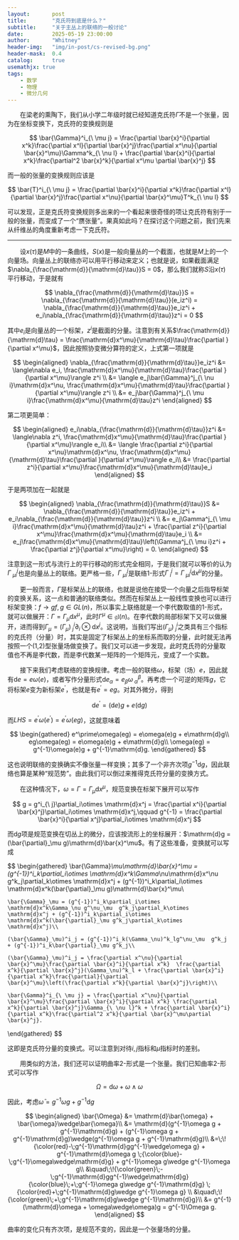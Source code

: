 ```yaml
---
layout:       post
title:        "克氏符到底是什么？"
subtitle:     "关于主丛上的联络的一般讨论"
date:         2025-05-19 23:00:00
author:       "Whitney"
header-img:   "img/in-post/cs-revised-bg.png"
header-mask:  0.4
catalog:      true
usemathjx: true
tags:
    - 数学
    - 物理
    - 微分几何
---
```


&emsp;&emsp;在梁老的熏陶下，我们从小学二年级时就已经知道克氏符$\Gamma$不是一个张量，因为在坐标变换下，克氏符的变换规则是

$$
\bar{\Gamma}^i_{\ \mu j} = \frac{\partial \bar{x}^i}{\partial x^k}\frac{\partial x^l}{\partial \bar{x}^j}\frac{\partial x^\nu}{\partial \bar{x}^\mu}\Gamma^k_{\ \nu l} + \frac{\partial \bar{x}^i}{\partial x^k}\frac{\partial^2 \bar{x}^k}{\partial x^\mu \partial \bar{x}^j}
$$

而一般的张量的变换规则应该是

$$
\bar{T}^i_{\ \mu j} = \frac{\partial \bar{x}^i}{\partial x^k}\frac{\partial x^l}{\partial \bar{x}^j}\frac{\partial x^\nu}{\partial \bar{x}^\mu}T^k_{\ \nu l}
$$

可以发现，正是克氏符变换规则多出来的一个看起来很奇怪的项让克氏符有别于一般的张量，而变成了一个“赝张量”。果真如此吗？在探讨这个问题之前，我们先来从纤维丛的角度重新考虑一下克氏符。

---

&emsp;&emsp;设$x(\tau)$是$M$中的一条曲线，$S(x)$是一般向量丛的一个截面，也就是$M$上的一个向量场。向量丛上的联络亦可以用平行移动来定义；也就是说，如果截面满足$\nabla_{\frac{\mathrm{d}}{\mathrm{d}\tau}}S = 0$，那么我们就称$S$沿$x(\tau)$平行移动，于是就有

$$
\nabla_{\frac{\mathrm{d}}{\mathrm{d}\tau}}S = \nabla_{\frac{\mathrm{d}}{\mathrm{d}\tau}}(e_iz^i) = \nabla_{\frac{\mathrm{d}}{\mathrm{d}\tau}}e_iz^i + e_i\nabla_{\frac{\mathrm{d}}{\mathrm{d}\tau}}z^i = 0
$$

其中$e_i$是向量丛的一个标架，$z^i$是截面的分量。注意到有关系$\frac{\mathrm{d}}{\mathrm{d}\tau} = \frac{\mathrm{d}x^\mu}{\mathrm{d}\tau}\frac{\partial }{\partial x^\mu}$，因此按照协变微分算符的定义，上式第一项就是

$$
\begin{aligned}
    \nabla_{\frac{\mathrm{d}}{\mathrm{d}\tau}}e_iz^i 
    &=  \langle\nabla e_i, \frac{\mathrm{d}x^\mu}{\mathrm{d}\tau}\frac{\partial }{\partial x^\mu}\rangle z^i \\
    &=  \langle e_j\bar{\Gamma}^j_{\ \nu i}\mathrm{d}x^\nu, \frac{\mathrm{d}x^\mu}{\mathrm{d}\tau}\frac{\partial }{\partial x^\mu}\rangle z^i \\
    &=  e_j\bar{\Gamma}^j_{\ \mu i}\frac{\mathrm{d}x^\mu}{\mathrm{d}\tau}z^i 
\end{aligned}
$$

第二项更简单：

$$
\begin{aligned}
    e_i\nabla_{\frac{\mathrm{d}}{\mathrm{d}\tau}}z^i
    &=  \langle\nabla z^i, \frac{\mathrm{d}x^\mu}{\mathrm{d}\tau}\frac{\partial }{\partial x^\mu}\rangle e_i\\
    &=  \langle \frac{\partial z^i}{\partial x^\nu}\mathrm{d}x^\nu, \frac{\mathrm{d}x^\mu}{\mathrm{d}\tau}\frac{\partial }{\partial x^\mu}\rangle e_i\\
    &=  \frac{\partial z^i}{\partial x^\mu}\frac{\mathrm{d}x^\mu}{\mathrm{d}\tau}e_i
\end{aligned}
$$

于是两项加在一起就是

$$
\begin{aligned}
    \nabla_{\frac{\mathrm{d}}{\mathrm{d}\tau}}S &= \nabla_{\frac{\mathrm{d}}{\mathrm{d}\tau}}e_iz^i + e_i\nabla_{\frac{\mathrm{d}}{\mathrm{d}\tau}}z^i \\
    &=  e_j\Gamma^j_{\ \mu i}\frac{\mathrm{d}x^\mu}{\mathrm{d}\tau}z^i + \frac{\partial z^i}{\partial x^\mu}\frac{\mathrm{d}x^\mu}{\mathrm{d}\tau}e_i \\
    &=  e_j\frac{\mathrm{d}x^\mu}{\mathrm{d}\tau}\left(\Gamma^j_{\ \mu i}z^i + \frac{\partial z^j}{\partial x^\mu}\right) = 0.
\end{aligned}
$$

注意到这一形式与流行上的平行移动的形式完全相同，于是我们就可以等价的认为$\Gamma^j_{\ \mu i}$也是向量丛上的联络。更严格一些，$\Gamma^j_{\ \mu i}$是联络1-形式$\Gamma^j_{\ i} = \Gamma^j_{\ \mu i}\mathrm{d}x^\mu$的分量。

&emsp;&emsp;更一般而言，$\Gamma$是标架丛上的联络，也就是说他在接受一个向量之后指导标架的变换关系，这一点和普通的联络类似。然而在标架丛上一般线性变换也可以进行标架变换：$f \to gf, g\in GL(n)$，所以事实上联络就是一个李代数取值的1-形式，就可以做展开：$\Gamma = \Gamma_\mu\mathrm{d}x^\mu$，此时$\Gamma^\mu \in \mathfrak{gl}(n)$。在李代数的局部标架下又可以做展开，进而得到$\Gamma_\mu = (\Gamma_\mu)^i_{\ j}\partial_i\otimes\mathrm{d}x^j$。这说明，当我们写出$(\Gamma_\mu)^i_{\ j}$之类具有三个指标的克氏符（分量）时，其实是固定了标架丛上的坐标系而取的分量，此时就无法再按照一个(1,2)型张量场做变换了。我们又可以进一步发现，此时克氏符的分量取值也不再是李代数，而是李代数某一矩阵的一个矩阵元，变成了一个实数。

&emsp;&emsp;接下来我们考虑联络的变换规律。考虑一般的联络$\omega$，标架（场）$e$，因此就有$\mathrm{d}e = e\omega(e)$，或者写作分量形式$\mathrm{d}e_\alpha = e_\beta\omega^\beta_{\ \alpha}$。再考虑一个可逆的矩阵$g$，它将标架$e$变为新标架$e^\prime$，也就是有$e^\prime = eg$。对其外微分，得到

$$
\mathrm{d}e^\prime = (\mathrm{d}e)g + e(\mathrm{d}g)
$$

而$LHS = e^\prime\omega(e^\prime) = e^\prime\omega(eg)$，这就意味着

$$
\begin{gathered}
    e^\prime\omega(eg) = e\omega(e)g + e\mathrm{d}g\\
    eg\omega(eg) = e\omega(e)g + e\mathrm{d}g\\
    \omega(eg) = g^{-1}\omega(e)g + g^{-1}\mathrm{d}g.
\end{gathered}
$$

这也说明联络的变换确实不像张量一样变换；其多了一个非齐次项$g^{-1}\mathrm{d}g$，因此联络也算是某种“规范势”。由此我们可以倒过来推得克氏符分量的变换方式。

&emsp;&emsp;在这种情况下，$\omega = \Gamma = \Gamma_\mu\mathrm{d}x^\mu$，规范变换在标架下展开可以写作

$$
g = g^i_{\ j}\partial_i\otimes \mathrm{d}x^j = \frac{\partial x^i}{\partial \bar{x}^j}\partial_i\otimes \mathrm{d}x^j,\qquad g^{-1} = \frac{\partial \bar{x}^i}{\partial x^j}\partial_i\otimes \mathrm{d}x^j
$$

而$\mathrm{d}g$项是规范变换在切丛上的微分，应该按流形上的坐标展开：$\mathrm{d}g = (\bar{\partial}_\mu g)\mathrm{d}\bar{x}^\mu$。有了这些准备，变换就可以写成

$$
\begin{gathered}
    \bar{\Gamma}_\mu\mathrm{d}\bar{x}^\mu = (g^{-1})^i_k\partial_i\otimes \mathrm{d}x^k\Gamma_\nu\mathrm{d}x^\nu  g^k_j\partial_k\otimes \mathrm{d}x^j + (g^{-1})^i_k\partial_i\otimes \mathrm{d}x^k(\bar{\partial}_\mu g)\mathrm{d}\bar{x}^\mu\\

    \bar{\Gamma}_\mu = (g^{-1})^i_k\partial_i\otimes \mathrm{d}x^k\Gamma_\nu g^\nu_\mu  g^k_j\partial_k\otimes \mathrm{d}x^j + (g^{-1})^i_k\partial_i\otimes \mathrm{d}x^k(\bar{\partial}_\mu g^k_j\partial_k\otimes \mathrm{d}x^j)\\
    
    (\bar{\Gamma}_\mu)^i_j = (g^{-1})^i_k(\Gamma_\nu)^k_lg^\nu_\mu  g^k_j + (g^{-1})^i_k\bar{\partial}_\mu g^k_j\\

    (\bar{\Gamma}_\mu)^i_j = \frac{\partial x^\nu}{\partial \bar{x}^\mu}\frac{\partial \bar{x}^i}{\partial x^k}  \frac{\partial x^k}{\partial \bar{x}^j}(\Gamma_\nu)^k_l + \frac{\partial \bar{x}^i}{\partial x^k}\frac{\partial}{\partial \bar{x}^\mu}\left(\frac{\partial x^k}{\partial \bar{x}^j}\right)\\

    \bar{\Gamma}^i_{\ \mu j} = \frac{\partial x^\nu}{\partial \bar{x}^\mu}\frac{\partial \bar{x}^i}{\partial x^k} \frac{\partial x^k}{\partial \bar{x}^j}\Gamma_{\ \nu l}^k + \frac{\partial \bar{x}^i}{\partial x^k}\frac{\partial^2 x^k}{\partial \bar{x}^\mu\partial \bar{x}^j}.
\end{gathered}
$$

这即是克氏符分量的变换式。可以注意到对待$i,j$指标和$\mu$指标时的差别。

&emsp;&emsp;用类似的方法，我们还可以证明曲率2-形式是一个张量。我们已知曲率2-形式可以写作

$$
\Omega = \mathrm{d}\omega + \omega\wedge\omega
$$

因此，考虑$\bar{\omega} = g^{-1}\omega g + g^{-1}\mathrm{d}g$

$$
\begin{aligned}
    \bar{\Omega} 
    &=  \mathrm{d}\bar{\omega} + \bar{\omega}\wedge\bar{\omega}\\
    &=  \mathrm{d}(g^{-1}\omega g + g^{-1}\mathrm{d}g) + (g^{-1}\omega g + g^{-1}\mathrm{d}g)\wedge(g^{-1}\omega g + g^{-1}\mathrm{d}g)\\
    &=\;\!{\color{red}-\;g^{-1}\mathrm{d}gg^{-1}\wedge\omega g} + g^{-1}\mathrm{d}\omega g \;{\color{blue}-\;g^{-1}\omega\wedge\mathrm{d}g} + g^{-1}\omega g\wedge g^{-1}\omega g\\
    &\quad\;\!{\color{green}\;-\;g^{-1}\mathrm{d}gg^{-1}\wedge\mathrm{d}g}
    {\color{blue}\;+\;g^{-1}\omega g\wedge g^{-1}\mathrm{d}g} \;{\color{red}+\;g^{-1}\mathrm{d}g\wedge g^{-1}\omega g} \\
    &\quad\;\!{\color{green}\;+\;g^{-1}\mathrm{d}g\wedge g^{-1}\mathrm{d}g}\\
    &=  g^{-1}(\mathrm{d}\omega + \omega\wedge\omega)g = g^{-1}\Omega g.
\end{aligned}
$$

曲率的变化只有齐次项，是规范不变的，因此是一个张量场的分量。